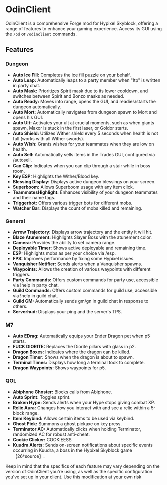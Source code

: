 # OdinClient

OdinClient is a comprehensive Forge mod for Hypixel Skyblock, offering a range of features to enhance your gaming experience. Access its GUI using the `/od` or `/odinclient` commands.

## Features

### Dungeon
- **Auto Ice Fill:** Completes the ice fill puzzle on your behalf.
- **Auto Leap:** Automatically leaps to a party member when "!tp" is written in party chat.
- **Auto Mask:** Prioritizes Spirit mask due to its lower cooldown, and switches between Spirit and Bonzo masks as needed.
- **Auto Ready:** Moves into range, opens the GUI, and readies/starts the dungeon automatically.
- **Auto Mort:** Automatically navigates from dungeon spawn to Mort and opens his GUI.
- **Auto Ult:** Activates your ult at crucial moments, such as when giants spawn, Maxor is stuck in the first laser, or Goldor starts.
- **Auto Shield:** Utilizes Wither shield every 5 seconds when health is not full (works with all Wither swords).
- **Auto Wish:** Grants wishes for your teammates when they are low on health.
- **Auto Sell:** Automatically sells items in the Trades GUI, configured via /autosell.
- **Can Clip:** Indicates when you can clip through a stair while in boss room.
- **Key ESP:** Highlights the Wither/Blood key.
- **Blessing Display:** Displays active dungeon blessings on your screen.
- **Superboom:** Allows Superboom usage with any item click.
- **TeammatesHighlight:** Enhances visibility of your dungeon teammates and their name tags.
- **Triggerbot:** Offers various trigger bots for different mobs.
- **Watcher Bar:** Displays the count of mobs killed and remaining.

### General
- **Arrow Trajectory:** Displays arrow trajectory and the entity it will hit.
- **Blaze Atunement:** Highlights Slayer Boss with the atunement color.
- **Camera:** Provides the ability to set camera range.
- **Deployable Timer:** Shows active deployable and remaining time.
- **ESP:** Highlights mobs as per your choice via /esp.
- **FPS:** Improves performance by fixing some Hypixel issues.
- **Vanquisher Notifier:** Sends alerts when a Vanquisher spawns.
- **Waypoints:** Allows the creation of various waypoints with different triggers.
- **Party Commands:** Offers custom commands for party use, accessible via !help in party chat.
- **Guild Commands:** Offers custom commands for guild use, accessible via !help in guild chat.
- **Guild GM:** Automatically sends gm/gn in guild chat in response to others.
- **Serverhud:** Displays your ping and the server's TPS.

### M7
- **Auto EDrag:** Automatically equips your Ender Dragon pet when p5 starts.
- **FUCK DIORITE:** Replaces the Diorite pillars with glass in p2.
- **Dragon Boxes:** Indicates where the dragon can be killed.
- **Dragon Timer:** Shows when the dragon is about to spawn.
- **Terminal Times:** Displays how long a terminal took to complete.
- **Dragon Waypoints:** Shows waypoints for p5.

### QOL
- **Abiphone Ghoster:** Blocks calls from Abiphone.
- **Auto Sprint:** Toggles sprint.
- **Broken Hype:** Sends alerts when your Hype stops giving combat XP.
- **Relic Aura:** Changes how you interact with and see a relic within a 5-block range.
- **Item Keybind:** Allows certain items to be used via keybind.
- **Ghost Pick:** Summons a ghost pickaxe on key press.
- **Terminator AC:** Automatically clicks when holding Terminator, randomized AC for robust anti-cheat.
- **Cookie Clicker:** COOKIEESS
- **Kuudra Alerts:** Sends on-screen notifications about specific events occurring in Kuudra, a boss in the Hypixel Skyblock game【26†source】.

Keep in mind that the specifics of each feature may vary depending on the version of OdinClient you're using, as well as the specific configuration you've set up in your client.
Use this modification at your own risk
